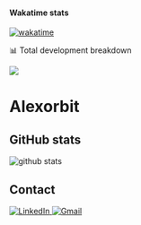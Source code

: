 

#### Wakatime stats
[![wakatime](https://wakatime.com/badge/user/bb4fc891-2584-4c92-b50b-7c1c2a21a973.svg)](https://wakatime.com/@bb4fc891-2584-4c92-b50b-7c1c2a21a973)

📊 Total development breakdown
<!--START_SECTION:waka-->
<img src="https://github-readme-streak-stats.herokuapp.com/?user=alexorbit&theme=flat" />




# Alexorbit

## GitHub stats
<div>
	
<img src="https://github-profile-trophy.vercel.app/?username=alexorbit&theme=oldie&column=4&margin-w=15&margin-h=15&no-bg=true&no-frame=true&column=3&margin-w=15&margin-h=15" alt="github stats" /> 
</div>



<!--END_SECTION:waka-->
## Contact
<p>
<a href="https://www.linkedin.com/in/alexorbit">
		<img alt="LinkedIn" src="https://img.shields.io/badge/LinkedIn-0077B5?style=for-the-badge&logo=linkedin&logoColor=white" />
</a>
<a href="mailto:alexorbit@gmail.com">
   <img alt="Gmail" src="https://img.shields.io/badge/Gmail-D14836?style=for-the-badge&logo=gmail&logoColor=white"/>
</a>
</a>
</p>
